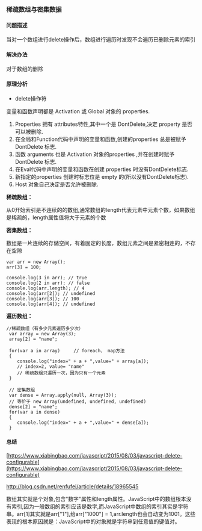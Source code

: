 ### 稀疏数组与密集数据

#### 问题描述

当对一个数组进行delete操作后，数组进行遍历时发现不会遍历已删除元素的索引

#### 解决办法

对于数组的删除

#### 原理分析

* delete操作符

变量和函数声明都是 Activation 或 Global 对象的 properties.

1. Properties 拥有 attributes特性,其中一个是 DontDelete,决定 property 是否可以被删除.
2. 在全局和Function代码中声明的变量和函数,创建的properties 总是被赋予 DontDelete 标志.
3. 函数 arguments 也是 Activation 对象的properties ,并在创建时赋予 DontDelete 标志.
4. 在Eval代码中声明的变量和函数在创建 properties 时没有DontDelete标志.
5. 新指定的properties 创建时标志位是 empty 的\(所以没有DontDelete标志\).
6. Host 对象自己决定是否允许被删除.

**稀疏数组：**

从0开始索引是不连续的的数组,通常数组的length代表元素中元素个数，如果数组是稀疏的，length属性值将大于元素的个数

**密集数组：**

数组是一片连续的存储空间，有着固定的长度，数组元素之间是紧密相连的，不存在空隙

```
var arr = new Array();
arr[3] = 100;

console.log(3 in arr); // true
console.log(2 in arr); // false
console.log(arr.length); // 4
console.log(arr[2]); // undefined
console.log(arr[3]); // 100
console.log(arr[4]); // undefined
```

**遍历数组：**

```
//稀疏数组（有多少元素遍历多少次）  
 var array = new Array(3);   
 array[2] = "name";  

 for(var a in array)     // foreach、 map方法
 {  
    console.log("index=" + a + ",value=" + array[a]);  
    // index=2, value= "name" 
    // 稀疏数组只遍历一次，因为只有一个元素
 }  

 // 密集数组  
 var dense = Array.apply(null, Array(3)); 
 // 等价于 new Array(undefined, undefined, undefined)
 dense[2] = "name";  
 for(var a in dense)   
 {  
    console.log("index=" + a + ",value=" + dense[a]);  
 }
```

#### 总结

[https://www.xiabingbao.com/javascript/2015/08/03/javascript-delete-configurable](https://www.xiabingbao.com/javascript/2015/08/03/javascript-delete-configurable)



http://blog.csdn.net/renfufei/article/details/18965545

数组其实就是个对象,包含"数字"属性和length属性。JavaScript中的数组根本没有索引,因为一般数组的索引应该是数字,而JavaScript中数组的索引其实是字符串。arr\[1\]其实就是arr\["1"\],给arr\["1000"\] = 1,arr.length也会自动变为1001。这些表现的根本原因就是：JavaScript中的对象就是字符串到任意值的键值对。

